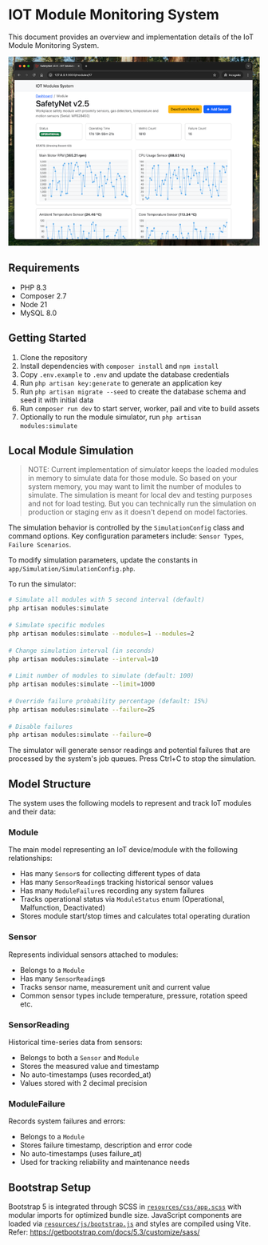 # IOT Module Monitoring System

This document provides an overview and implementation details of the IoT Module Monitoring System.

<p align="center">
  <img src="public/screenshot.png" alt="IoT Module Dashboard Screenshot">
</p>

## Requirements

- PHP 8.3
- Composer 2.7
- Node 21
- MySQL 8.0

## Getting Started

1. Clone the repository
2. Install dependencies with `composer install` and `npm install`
3. Copy `.env.example` to `.env` and update the database credentials
4. Run `php artisan key:generate` to generate an application key
5. Run `php artisan migrate --seed` to create the database schema and seed it with initial data
6. Run `composer run dev` to start server, worker, pail and vite to build assets
7. Optionally to run the module simulator, run `php artisan modules:simulate`

## Local Module Simulation

> NOTE: Current implementation of simulator keeps the loaded modules in memory to simulate data for those module. So based on your system memory, you may want to limit the number of modules to simulate. The simulation is meant for local dev and testing purposes and not for load testing. But you can technically run the simulation on production or staging env as it doesn't depend on model factories.

The simulation behavior is controlled by the `SimulationConfig` class and command options. Key configuration parameters include: `Sensor Types`, `Failure Scenarios`.

To modify simulation parameters, update the constants in `app/Simulation/SimulationConfig.php`.

To run the simulator:

```bash
# Simulate all modules with 5 second interval (default)
php artisan modules:simulate

# Simulate specific modules
php artisan modules:simulate --modules=1 --modules=2

# Change simulation interval (in seconds)
php artisan modules:simulate --interval=10

# Limit number of modules to simulate (default: 100)
php artisan modules:simulate --limit=1000

# Override failure probability percentage (default: 15%)
php artisan modules:simulate --failure=25

# Disable failures
php artisan modules:simulate --failure=0
```

The simulator will generate sensor readings and potential failures that are processed by the system's job queues. Press Ctrl+C to stop the simulation.

## Model Structure

The system uses the following models to represent and track IoT modules and their data:

### Module

The main model representing an IoT device/module with the following relationships:

- Has many `Sensor`s for collecting different types of data
- Has many `SensorReading`s tracking historical sensor values
- Has many `ModuleFailure`s recording any system failures
- Tracks operational status via `ModuleStatus` enum (Operational, Malfunction, Deactivated)
- Stores module start/stop times and calculates total operating duration

### Sensor

Represents individual sensors attached to modules:

- Belongs to a `Module`
- Has many `SensorReading`s
- Tracks sensor name, measurement unit and current value
- Common sensor types include temperature, pressure, rotation speed etc.

### SensorReading

Historical time-series data from sensors:

- Belongs to both a `Sensor` and `Module`
- Stores the measured value and timestamp
- No auto-timestamps (uses recorded_at)
- Values stored with 2 decimal precision

### ModuleFailure

Records system failures and errors:

- Belongs to a `Module`
- Stores failure timestamp, description and error code
- No auto-timestamps (uses failure_at)
- Used for tracking reliability and maintenance needs

## Bootstrap Setup

Bootstrap 5 is integrated through SCSS in [`resources/css/app.scss`](/resources/css/app.scss) with modular imports for optimized bundle size. JavaScript components are loaded via [`resources/js/bootstrap.js`](/resources/js/bootstrap.js) and styles are compiled using Vite. Refer: <https://getbootstrap.com/docs/5.3/customize/sass/>

